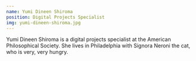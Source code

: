 ```yaml
---
name: Yumi Dineen Shiroma
position: Digital Projects Specialist
img: yumi-dineen-shiroma.jpg
---
```


Yumi Dineen Shiroma is a digital projects specialist at the American Philosophical Society. She lives in Philadelphia with Signora Neroni the cat, who is very, very hungry.